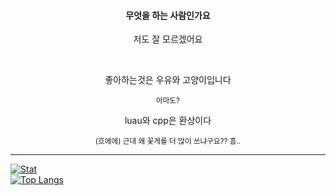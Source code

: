 <div width=100% align=center>
  <h4>무엇을 하는 사람인가요</h5>
  <p>저도 잘 모르겠어요</p> <br>

  <p>좋아하는것은 우유와 고양이입니다</p>
  <sup>아마도?</sup> <br>

  <p>luau와 cpp은 환상이다</p>
  <sup>(흐에에) 근대 왜 꽃게를 더 많이 쓰냐구요?? 흠..</sup>
</div>

<hr>

[![Stat](https://github-readme-stats.vercel.app/api?username=kimpure&show_icons=true&theme=dark)](https://github.com/kimpure/kimpure) <br>
[![Top Langs](https://github-readme-stats.vercel.app/api/top-langs/?username=kimpure&langs_count=3&layout=compact&theme=dark)](https://github.com/kimpure/kimpure)
